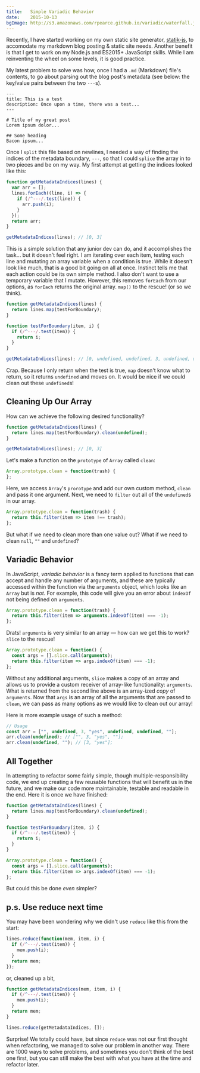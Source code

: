 ```yaml
---
title:   Simple Variadic Behavior
date:    2015-10-13
bgImage: http://s3.amazonaws.com/rpearce.github.io/variadic/waterfall.jpg
---
```


Recently, I have started working on my own static site generator, [statik-js](https://github.com/rpearce/statik-js), to accomodate my markdown blog posting & static site needs. Another benefit is that I get to work on my Node.js and ES2015+ JavaScript skills. While I am reinventing the wheel on some levels, it is good practice.

My latest problem to solve was how, once I had a `.md` (Markdown) file's contents, to go about parsing out the blog post's metadata (see below: the key/value pairs between the two `---`s).

```
---
title: This is a test
description: Once upon a time, there was a test...
---

# Title of my great post
Lorem ipsum dolor...

## Some heading
Bacon ipsum...
```

Once I `split` this file based on newlines, I needed a way of finding the indices of the metadata boundary, `---`, so that I could `splice` the array in to two pieces and be on my way. My first attempt at getting the indices looked like this:

```js
function getMetadataIndices(lines) {
  var arr = [];
  lines.forEach((line, i) => {
    if (/^---/.test(line)) {
      arr.push(i);
    }
  });
  return arr;
}

getMetadataIndices(lines); // [0, 3]
```

This is a simple solution that any junior dev can do, and it accomplishes the task... but it doesn't feel right. I am iterating over each item, testing each line and mutating an array variable when a condition is true. While it doesn't look like much, that is a good bit going on all at once. Instinct tells me that each action could be its own simple method. I also don't want to use a temporary variable that I mutate. However, this removes `forEach` from our options, as `forEach` returns the original array. `map()` to the rescue! (or so we think).

```js
function getMetadataIndices(lines) {
  return lines.map(testForBoundary);
}

function testForBoundary(item, i) {
  if (/^---/.test(item)) {
    return i;
  }
}

getMetadataIndices(lines); // [0, undefined, undefined, 3, undefined, undefined, undefined, undefined, undefined, undefined]
```

Crap. Because I only return when the test is true, `map` doesn't know what to return, so it returns `undefined` and moves on. It would be nice if we could clean out these `undefined`s!

## Cleaning Up Our Array
How can we achieve the following desired functionality?

```js
function getMetadataIndices(lines) {
  return lines.map(testForBoundary).clean(undefined);
}

getMetadataIndices(lines); // [0, 3]
```

Let's make a function on the `prototype` of `Array` called `clean`:

```js
Array.prototype.clean = function(trash) {
};
```

Here, we access `Array`'s `prorotype` and add our own custom method, `clean` and pass it one argument. Next, we need to `filter` out all of the `undefined`s in our array.

```js
Array.prototype.clean = function(trash) {
  return this.filter(item => item !== trash);
};
```

But what if we need to clean more than one value out? What if we need to clean `null`, `""` and `undefined`?

## Variadic Behavior
In JavaScript, _variadic behavior_ is a fancy term applied to functions that can accept and handle any number of arguments, and these are typically accessed within the function via the `arguments` object, which looks like an `Array` but is _not_. For example, this code will give you an error about `indexOf` not being defined on `arguments`.

```js
Array.prototype.clean = function(trash) {
  return this.filter(item => arguments.indexOf(item) === -1);
};
```

Drats! `arguments` is very similar to an array &mdash; how can we get this to work? `slice` to the rescue!

```js
Array.prototype.clean = function() {
  const args = [].slice.call(arguments);
  return this.filter(item => args.indexOf(item) === -1);
};
```

Without any additional arguments, `slice` makes a copy of an array and allows us to provide a custom receiver of array-like functionality: `arguments`. What is returned from the second line above is an array-ized _copy_ of `arguments`. Now that `args` is an array of all the arguments that are passed to `clean`, we can pass as many options as we would like to clean out our array!

Here is more example usage of such a method:

```js
// Usage
const arr = ["", undefined, 3, "yes", undefined, undefined, ""];
arr.clean(undefined); // ["", 3, "yes", ""];
arr.clean(undefined, ""); // [3, "yes"];
```

## All Together
In attempting to refactor some fairly simple, though multiple-responsibility code, we end up creating a few reusable functions that will benefit us in the future, and we make our code more maintainable, testable and readable in the end. Here it is once we have finished:

```js
function getMetadataIndices(lines) {
  return lines.map(testForBoundary).clean(undefined);
}

function testForBoundary(item, i) {
  if (/^---/.test(item)) {
    return i;
  }
}

Array.prototype.clean = function() {
  const args = [].slice.call(arguments);
  return this.filter(item => args.indexOf(item) === -1);
};
```

But could this be done _even_ simpler?

## p.s. Use reduce next time
You may have been wondering why we didn't use `reduce` like this from the start:

```js
lines.reduce(function(mem, item, i) {
  if (/^---/.test(item)) {
    mem.push(i);
  }
  return mem;
});
```

or, cleaned up a bit,

```js
function getMetadataIndices(mem, item, i) {
  if (/^---/.test(item)) {
    mem.push(i);
  }
  return mem;
}

lines.reduce(getMetadataIndices, []);
```

Surprise! We totally could have, but since `reduce` was not our first thought when refactoring, we managed to solve our problem in another way. There are 1000 ways to solve problems, and sometimes you don't think of the best one first, but you can still make the best with what you have at the time and refactor later.
